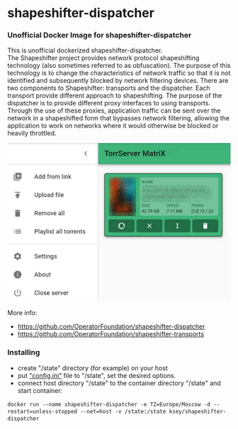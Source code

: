 # shapeshifter-dispatcher
### Unofficial Docker Image for shapeshifter-dispatcher

This is unofficial dockerized shapeshifter-dispatcher.  
The Shapeshifter project provides network protocol shapeshifting technology (also sometimes referred to as obfuscation). The purpose of this technology is to change the characteristics of network traffic so that it is not identified and subsequently blocked by network filtering devices.
There are two components to Shapeshifter: transports and the dispatcher. Each transport provide different approach to shapeshifting.
The purpose of the dispatcher is to provide different proxy interfaces to using transports. Through the use of these proxies, application traffic can be sent over the network in a shapeshifted form that bypasses network filtering, allowing the application to work on networks where it would otherwise be blocked or heavily throttled.

![TorrServer](https://raw.githubusercontent.com/MrKsey/torrserver/master/ts.jpg)

More info:
- https://github.com/OperatorFoundation/shapeshifter-dispatcher
- https://github.com/OperatorFoundation/shapeshifter-transports

### Installing

- сreate "/state" directory (for example) on your host
- put ["config.ini"](https://raw.githubusercontent.com/MrKsey/shapeshifter-dispatcher/main/config.ini) file to "/state", set the desired options.
- connect host directory "/state" to the container directory "/state" and start container:
```
docker run --name shapeshifter-dispatcher -e TZ=Europe/Moscow -d --restart=unless-stopped --net=host -v /state:/state ksey/shapeshifter-dispatcher
```
